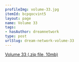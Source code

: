 ```yaml
---
profileImg: volume-33.jpg
itemId: bcpqocvint5
layout: page
name: Volume 33
tags:
- hasAuthor: dreamnetwork
type: post
urlSlug: dream-network-volume-33
---
```

<a href="../files/Volume_33.zip" download>Volume 33 (.zip file, 10mb)</a>